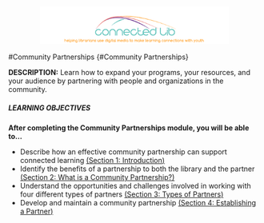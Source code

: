 <div style="text-align:center"><img src="/logo/ConnectedLib-Logo and slogan.png" width="75%" alt="ConnectedLib: Helping librarians use digital media to make learning connections with youth"></div>

#Community Partnerships {#Community Partnerships}

**DESCRIPTION:** Learn how to expand your programs, your resources, and your audience by partnering with people and organizations in the community.


<div class="table-format objectives"><span class="title"><h5>LEARNING OBJECTIVES</h5></span>
<b>After completing the Community Partnerships module, you will be able to…</b>
<ul><li>Describe how an effective community partnership can support connected learning <a href="./1_introduction/README.md">(<u>Section 1: Introduction</u>)</a></li><li>Identify the benefits of a partnership to both the library and the partner <a href="./2_what_is_a_community_partnership/README.md">(<u>Section 2: What is a Community Partnership?</u>)</a></li><li>Understand the opportunities and challenges involved in working with four different types of partners <a href="./30_types_of_partners/README.md">(<u>Section 3: Types of Partners</u>)</a></li><li>Develop and maintain a community partnership <a href="./40_establishing_a_partnership/README.md">(<u>Section 4: Establishing a Partner</u>)</a></li>
</div>

